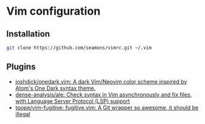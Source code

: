 # Vim configuration


## Installation

```sh
git clone https://github.com/seamons/vimrc.git ~/.vim
```

## Plugins

- [joshdick/onedark.vim: A dark Vim/Neovim color scheme inspired by Atom's One Dark syntax theme.](https://github.com/joshdick/onedark.vim) 
- [dense-analysis/ale: Check syntax in Vim asynchronously and fix files, with Language Server Protocol (LSP) support](https://github.com/dense-analysis/ale)
- [tpope/vim-fugitive: fugitive.vim: A Git wrapper so awesome, it should be illegal](https://github.com/tpope/vim-fugitive)
